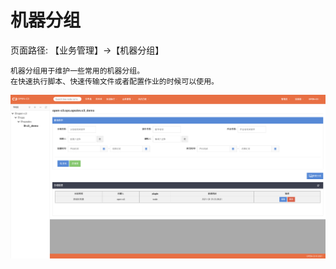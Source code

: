 # 机器分组

页面路径: 【业务管理】->【机器分组】

```
机器分组用于维护一些常用的机器分组。
在快速执行脚本、快速传输文件或者配置作业的时候可以使用。
```

![机器分组](/机器分组/images/机器分组.png)
